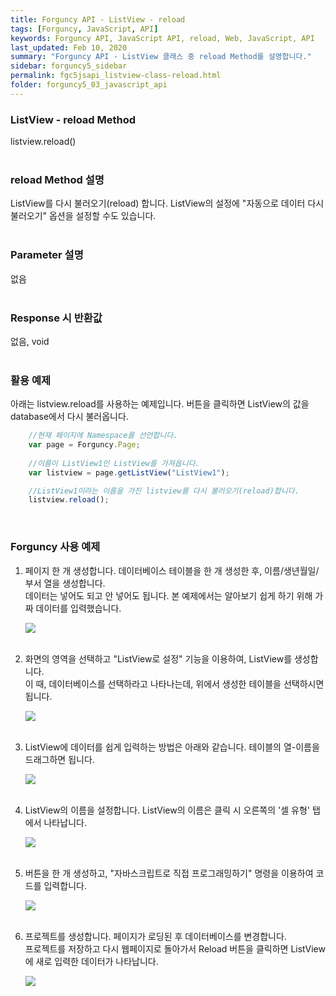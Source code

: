 ```yaml
---
title: Forguncy API - ListView - reload
tags: [Forguncy, JavaScript, API]
keywords: Forguncy API, JavaScript API, reload, Web, JavaScript, API
last_updated: Feb 10, 2020
summary: "Forguncy API - ListView 클래스 중 reload Method를 설명합니다."
sidebar: forguncy5_sidebar
permalink: fgc5jsapi_listview-class-reload.html
folder: forguncy5_03_javascript_api
---
```


### ListView - reload Method
listview.reload()
<br /><br />

### reload Method 설명
ListView를 다시 불러오기(reload) 합니다. ListView의 설정에 "자동으로 데이터 다시 불러오기" 옵션을 설정할 수도 있습니다. 
<br /><br />

### Parameter 설명
없음
<br /><br />

### Response 시 반환값
없음, void
<br /><br />

### 활용 예제
아래는 listview.reload를 사용하는 예제입니다. 버튼을 클릭하면 ListView의 값을 database에서 다시 불러옵니다.
<br />

~~~javascript
    //현재 페이지에 Namespace를 선언합니다.
    var page = Forguncy.Page;
    
    //이름이 ListView1인 ListView를 가져옵니다.
    var listview = page.getListView("ListView1");

    //ListView1이라는 이름을 가진 listview를 다시 불러오기(reload)합니다.
    listview.reload();
~~~

<br />

### Forguncy 사용 예제

1. 페이지 한 개 생성합니다. 데이터베이스 테이블을 한 개 생성한 후, 이름/생년월일/부서 열을 생성합니다.<br />
  데이터는 넣어도 되고 안 넣어도 됩니다. 본 예제에서는 알아보기 쉽게 하기 위해 가짜 데이터를 입력했습니다.

    ![]({{site.url}}/images/forguncy5/ex-ss_listview-reload01.png)
    <br /><br />

2. 화면의 영역을 선택하고 "ListView로 설정" 기능을 이용하여, ListView를 생성합니다.<br />
  이 때, 데이터베이스를 선택하라고 나타나는데, 위에서 생성한 테이블을 선택하시면 됩니다.

    ![]({{site.url}}/images/forguncy5/ex-ss_listview-reload02.png)
    <br /><br />

3. ListView에 데이터를 쉽게 입력하는 방법은 아래와 같습니다. 테이블의 열-이름을 드래그하면 됩니다.

    ![]({{site.url}}/images/forguncy5/ex-ss_listview-reload03.gif)
    <br /><br />

4. ListView의 이름을 설정합니다. ListView의 이름은 클릭 시 오른쪽의 '셀 유형' 탭에서 나타납니다.

    ![]({{site.url}}/images/forguncy5/ex-ss_listview-reload04.png)
    <br /><br />

5. 버튼을 한 개 생성하고, "자바스크립트로 직접 프로그래밍하기" 명령을 이용하여 코드를 입력합니다.

    ![]({{site.url}}/images/forguncy5/ex-ss_listview-reload05.png)
    <br /><br />

6. 프로젝트를 생성합니다. 페이지가 로딩된 후 데이터베이스를 변경합니다. <br />
  프로젝트를 저장하고 다시 웹페이지로 돌아가서 Reload 버튼을 클릭하면 ListView에 새로 입력한 데이터가 나타납니다.

    ![]({{site.url}}/images/forguncy5/ex-ss_listview-reload06.gif)

<br /><br />
